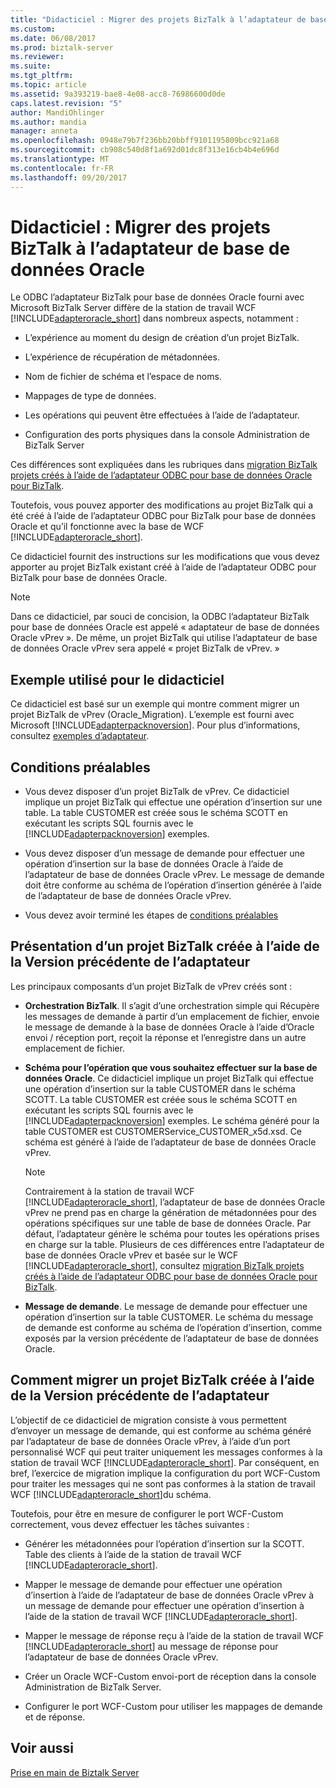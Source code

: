 ```yaml
---
title: "Didacticiel : Migrer des projets BizTalk à l’adaptateur de base de données Oracle | Documents Microsoft"
ms.custom: 
ms.date: 06/08/2017
ms.prod: biztalk-server
ms.reviewer: 
ms.suite: 
ms.tgt_pltfrm: 
ms.topic: article
ms.assetid: 9a393219-bae8-4e08-acc8-76986600d0de
caps.latest.revision: "5"
author: MandiOhlinger
ms.author: mandia
manager: anneta
ms.openlocfilehash: 0948e79b7f236bb20bbff9101195809bcc921a68
ms.sourcegitcommit: cb908c540d8f1a692d01dc8f313e16cb4b4e696d
ms.translationtype: MT
ms.contentlocale: fr-FR
ms.lasthandoff: 09/20/2017
---
```

# <a name="tutorial-migrate-biztalk-projects-to-the-oracle-database-adapter"></a>Didacticiel : Migrer des projets BizTalk à l’adaptateur de base de données Oracle
Le ODBC l’adaptateur BizTalk pour base de données Oracle fourni avec Microsoft BizTalk Server diffère de la station de travail WCF [!INCLUDE[adapteroracle_short](../../includes/adapteroracle-short-md.md)] dans nombreux aspects, notamment :  
  
-   L’expérience au moment du design de création d’un projet BizTalk.  
  
-   L’expérience de récupération de métadonnées.  
  
-   Nom de fichier de schéma et l’espace de noms.  
  
-   Mappages de type de données.  
  
-   Les opérations qui peuvent être effectuées à l’aide de l’adaptateur.  
  
-   Configuration des ports physiques dans la console Administration de BizTalk Server  
  
 Ces différences sont expliquées dans les rubriques dans [migration BizTalk projets créés à l’aide de l’adaptateur ODBC pour base de données Oracle pour BizTalk](http://msdn.microsoft.com/library/18f40265-c7f3-44a1-99b6-1b1dc800561e).  
  
 Toutefois, vous pouvez apporter des modifications au projet BizTalk qui a été créé à l’aide de l’adaptateur ODBC pour BizTalk pour base de données Oracle et qu’il fonctionne avec la base de WCF [!INCLUDE[adapteroracle_short](../../includes/adapteroracle-short-md.md)].  
  
 Ce didacticiel fournit des instructions sur les modifications que vous devez apporter au projet BizTalk existant créé à l’aide de l’adaptateur ODBC pour BizTalk pour base de données Oracle.  
  
> [!NOTE]
>  Dans ce didacticiel, par souci de concision, la ODBC l’adaptateur BizTalk pour base de données Oracle est appelé « adaptateur de base de données Oracle vPrev ». De même, un projet BizTalk qui utilise l’adaptateur de base de données Oracle vPrev sera appelé « projet BizTalk de vPrev. »  
  
## <a name="sample-used-for-the-tutorial"></a>Exemple utilisé pour le didacticiel  
 Ce didacticiel est basé sur un exemple qui montre comment migrer un projet BizTalk de vPrev (Oracle_Migration). L’exemple est fourni avec Microsoft [!INCLUDE[adapterpacknoversion](../../includes/adapterpacknoversion-md.md)]. Pour plus d’informations, consultez [exemples d’adaptateur](../../adapters-and-accelerators/accelerator-rosettanet/adapter-samples.md).  
  
## <a name="prerequisites"></a>Conditions préalables  
  
-   Vous devez disposer d’un projet BizTalk de vPrev. Ce didacticiel implique un projet BizTalk qui effectue une opération d’insertion sur une table. La table CUSTOMER est créée sous le schéma SCOTT en exécutant les scripts SQL fournis avec le [!INCLUDE[adapterpacknoversion](../../includes/adapterpacknoversion-md.md)] exemples.  
  
-   Vous devez disposer d’un message de demande pour effectuer une opération d’insertion sur la base de données Oracle à l’aide de l’adaptateur de base de données Oracle vPrev. Le message de demande doit être conforme au schéma de l’opération d’insertion générée à l’aide de l’adaptateur de base de données Oracle vPrev.  
  
-   Vous devez avoir terminé les étapes de [conditions préalables](../../adapters-and-accelerators/adapter-oracle-database/prerequisites-to-create-oracle-database-applications.md) 
  
## <a name="understanding-a-biztalk-project-created-using-the-previous-version-of-the-adapter"></a>Présentation d’un projet BizTalk créée à l’aide de la Version précédente de l’adaptateur  
 Les principaux composants d’un projet BizTalk de vPrev créés sont :  
  
-   **Orchestration BizTalk**. Il s’agit d’une orchestration simple qui Récupère les messages de demande à partir d’un emplacement de fichier, envoie le message de demande à la base de données Oracle à l’aide d’Oracle envoi / réception port, reçoit la réponse et l’enregistre dans un autre emplacement de fichier.  
  
-   **Schéma pour l’opération que vous souhaitez effectuer sur la base de données Oracle**. Ce didacticiel implique un projet BizTalk qui effectue une opération d’insertion sur la table CUSTOMER dans le schéma SCOTT. La table CUSTOMER est créée sous le schéma SCOTT en exécutant les scripts SQL fournis avec le [!INCLUDE[adapterpacknoversion](../../includes/adapterpacknoversion-md.md)] exemples. Le schéma généré pour la table CUSTOMER est CUSTOMERService_CUSTOMER_x5d.xsd. Ce schéma est généré à l’aide de l’adaptateur de base de données Oracle vPrev.  
  
    > [!NOTE]
    >  Contrairement à la station de travail WCF [!INCLUDE[adapteroracle_short](../../includes/adapteroracle-short-md.md)], l’adaptateur de base de données Oracle vPrev ne prend pas en charge la génération de métadonnées pour des opérations spécifiques sur une table de base de données Oracle. Par défaut, l’adaptateur génère le schéma pour toutes les opérations prises en charge sur la table. Plusieurs de ces différences entre l’adaptateur de base de données Oracle vPrev et basée sur le WCF [!INCLUDE[adapteroracle_short](../../includes/adapteroracle-short-md.md)], consultez [migration BizTalk projets créés à l’aide de l’adaptateur ODBC pour base de données Oracle pour BizTalk](http://msdn.microsoft.com/library/18f40265-c7f3-44a1-99b6-1b1dc800561e).  
  
-   **Message de demande**. Le message de demande pour effectuer une opération d’insertion sur la table CUSTOMER. Le schéma du message de demande est conforme au schéma de l’opération d’insertion, comme exposés par la version précédente de l’adaptateur de base de données Oracle.  
  
## <a name="how-to-migrate-a-biztalk-project-created-using-the-previous-version-of-the-adapter"></a>Comment migrer un projet BizTalk créée à l’aide de la Version précédente de l’adaptateur  
 L’objectif de ce didacticiel de migration consiste à vous permettent d’envoyer un message de demande, qui est conforme au schéma généré par l’adaptateur de base de données Oracle vPrev, à l’aide d’un port personnalisé WCF qui peut traiter uniquement les messages conformes à la station de travail WCF [!INCLUDE[adapteroracle_short](../../includes/adapteroracle-short-md.md)]. Par conséquent, en bref, l’exercice de migration implique la configuration du port WCF-Custom pour traiter les messages qui ne sont pas conformes à la station de travail WCF [!INCLUDE[adapteroracle_short](../../includes/adapteroracle-short-md.md)]du schéma.  
  
 Toutefois, pour être en mesure de configurer le port WCF-Custom correctement, vous devez effectuer les tâches suivantes :  
  
-   Générer les métadonnées pour l’opération d’insertion sur la SCOTT. Table des clients à l’aide de la station de travail WCF [!INCLUDE[adapteroracle_short](../../includes/adapteroracle-short-md.md)].  
  
-   Mapper le message de demande pour effectuer une opération d’insertion à l’aide de l’adaptateur de base de données Oracle vPrev à un message de demande pour effectuer une opération d’insertion à l’aide de la station de travail WCF [!INCLUDE[adapteroracle_short](../../includes/adapteroracle-short-md.md)].  
  
-   Mapper le message de réponse reçu à l’aide de la station de travail WCF [!INCLUDE[adapteroracle_short](../../includes/adapteroracle-short-md.md)] au message de réponse pour l’adaptateur de base de données Oracle vPrev.  
  
-   Créer un Oracle WCF-Custom envoi-port de réception dans la console Administration de BizTalk Server.  
  
-   Configurer le port WCF-Custom pour utiliser les mappages de demande et de réponse.  
  
 
  
## <a name="see-also"></a>Voir aussi  
[Prise en main de Biztalk Server](../../core/getting-started-with-biztalk-server.md)